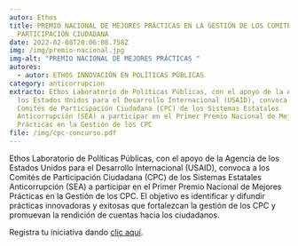 ```yaml
---
autor: Ethos
title: PREMIO NACIONAL DE MEJORES PRÁCTICAS EN LA GESTIÓN DE LOS COMITÉS DE
  PARTICIPACIÓN CIUDADANA
date: 2022-02-08T20:06:08.758Z
img: /img/premio-nacional.jpg
img-alt: "PREMIO NACIONAL DE MEJORES PRÁCTICAS "
autores:
  - autor: ETHOS INNOVACIÓN EN POLÍTICAS PÚBLICAS
category: anticorrupcion
extracto: Ethos Laboratorio de Políticas Públicas, con el apoyo de la Agencia de
  los Estados Unidos para el Desarrollo Internacional (USAID), convoca a los
  Comités de Participación Ciudadana (CPC) de los Sistemas Estatales
  Anticorrupción (SEA) a participar en el Primer Premio Nacional de Mejores
  Prácticas en la Gestión de los CPC
file: /img/cpc-concurso.pdf
---
```

<!--StartFragment-->

Ethos Laboratorio de Políticas Públicas, con el apoyo de la Agencia de los Estados Unidos para el Desarrollo Internacional (USAID), convoca a los Comités de Participación Ciudadana (CPC) de los Sistemas Estatales Anticorrupción (SEA) a participar en el Primer Premio Nacional de Mejores Prácticas en la Gestión de los CPC. El objetivo es identificar y difundir prácticas innovadoras y exitosas que fortalezcan la gestión de los CPC y promuevan la rendición de cuentas hacia los ciudadanos. 

Registra tu iniciativa dando [clic aquí](https://docs.google.com/forms/d/e/1FAIpQLSfA-xOy4-pnMftuJu997haByI_5CicAbl2tYI48RhEAz62SFg/viewform).

<!--EndFragment-->